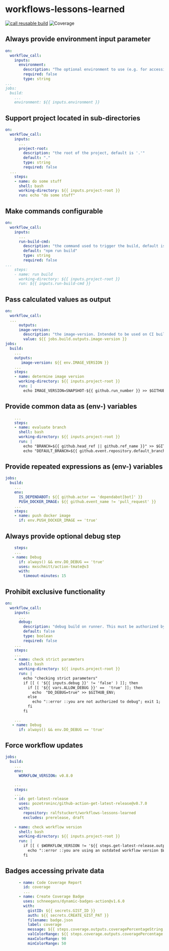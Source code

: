 # workflows-lessons-learned

[![call reusable build](https://github.com/ralfstuckert/workflows-lessons-learned/actions/workflows/call-reusable.yaml/badge.svg)](https://github.com/ralfstuckert/workflows-lessons-learned/actions/workflows/call-reusable.yaml)
![Coverage](https://img.shields.io/endpoint?url=https://gist.githubusercontent.com/ralfstuckert/0d07669ba32bae935e2f68935ff4d7d6/raw/badge.json)

## Always provide environment input parameter
```yaml
on:
  workflow_call:
    inputs:
      environment:
        description: "The optional environment to use (e.g. for accessing environment secrets)"
        required: false
        type: string
...
jobs:
  build:
    ...
    environment: ${{ inputs.environment }}
```

## Support project located in sub-directories
```yaml
on:
  workflow_call:
    inputs:
      ...
      project-root:
        description: "the root of the project, default is '.'"
        default: "."
        type: string
        required: false
  ...
    steps:
    - name: do some stuff
      shell: bash
      working-directory: ${{ inputs.project-root }}
      run: echo "do some stuff"
```

## Make commands configurable
```yaml
on:
  workflow_call:
    inputs:
      ...
      run-build-cmd:
        description: "the command used to trigger the build, default is 'npm run build'"
        default: "npm run build"
        type: string
        required: false
...
    steps:
    - name: run build
      working-directory: ${{ inputs.project-root }}
      run: ${{ inputs.run-build-cmd }}
```
      
## Pass calculated values as output
```yaml
on:
  workflow_call:
  ...
      outputs:
      image-version: 
        description: "the image-version. Intended to be used on CI builds only, as this value is caclulated in this workflow."
        value: ${{ jobs.build.outputs.image-version }}
jobs:
  build:
    ...
    outputs:
       image-version: ${{ env.IMAGE_VERSION }}
    ...
    steps:
    - name: determine image version
      working-directory: ${{ inputs.project-root }}
      run: |
        echo IMAGE_VERSION=SNAPSHOT-${{ github.run_number }} >> $GITHUB_ENV;
```

## Provide common data as (env-) variables
```yaml
    ...
    steps:
    - name: evaluate branch
      shell: bash
      working-directory: ${{ inputs.project-root }}
      run: |
        echo "BRANCH=${{ github.head_ref || github.ref_name }}" >> $GITHUB_ENV;
        echo "DEFAULT_BRANCH=${{ github.event.repository.default_branch }}" >> $GITHUB_ENV;
```

## Provide repeated expressions as (env-) variables
```yaml
jobs:
  build:
    ...
    env:
      IS_DEPENDABOT: ${{ github.actor == 'dependabot[bot]' }}
      PUSH_DOCKER_IMAGE: ${{ github.event_name != 'pull_request' }}
    ...
    steps:
    - name: push docker image
      if: env.PUSH_DOCKER_IMAGE == 'true'
```

## Always provide optional debug step
```yaml
    steps:
    ...
   - name: Debug
      if: always() && env.DO_DEBUG == 'true'
      uses: mxschmitt/action-tmate@v3
      with:
        timeout-minutes: 15
```

## Prohibit exclusive functionality
```yaml
on:
  workflow_call:
    inputs:
      ...
      debug:
        description: "debug build on runner. This must be authorized by admin"
        default: false
        type: boolean
        required: false
    ...
    steps:
    ...
    - name: check strict parameters
      shell: bash
      working-directory: ${{ inputs.project-root }}
      run: |
        echo "checking strict parameters"
        if [[ ( '${{ inputs.debug }}' != 'false' ) ]]; then 
          if [[ '${{ vars.ALLOW_DEBUG }}' ==  'true' ]]; then 
            echo  "DO_DEBUG=true" >> $GITHUB_ENV;
          else
            echo "::error ::you are not authorized to debug"; exit 1; 
          fi
        fi

    ...
   - name: Debug
      if: always() && env.DO_DEBUG == 'true'
```

## Force workflow updates
```yaml
jobs:
  build:
    ...
    env:
      WORKFLOW_VERSION: v0.8.0

    ...
    steps:
    ...
    - id: get-latest-release
      uses: pozetroninc/github-action-get-latest-release@v0.7.0
      with:
        repository: ralfstuckert/workflows-lessons-learned
        excludes: prerelease, draft
        
    - name: check workflow version
      shell: bash
      working-directory: ${{ inputs.project-root }}
      run: |
        if [[ ( $WORKFLOW_VERSION != '${{ steps.get-latest-release.outputs.release }}' ) ]]; then 
          echo "::error ::you are using an outdated workflow version $WORKFLOW_VERSION, you must update to ${{ steps.get-latest-release.outputs.release }}"; exit 1; 
        fi
```

## Badges accessing private data
```yaml
      - name: Code Coverage Report
        id: coverage
        ...
      - name: Create Coverage Badge
        uses: schneegans/dynamic-badges-action@v1.6.0
        with:
          gistID: ${{ secrets.GIST_ID }}
          auth: ${{ secrets.CREATE_GIST_PAT }}
          filename: badge.json
          label: coverage
          message: ${{ steps.coverage.outputs.coveragePercentageString }}
          valColorRange: ${{ steps.coverage.outputs.coveragePercentage }}
          maxColorRange: 90
          minColorRange: 50
```



